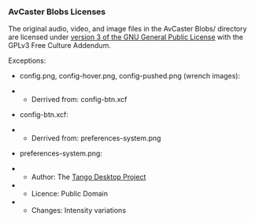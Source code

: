 ### AvCaster Blobs Licenses

The original audio, video, and image files in the AvCaster Blobs/ directory are licensed under
[version 3 of the GNU General Public License](COPYING_BLOBS)
with the GPLv3 Free Culture Addendum.


Exceptions:

* config.png, config-hover.png, config-pushed.png (wrench images):
* * Derrived from:  config-btn.xcf

* config-btn.xcf:
* * Derrived from:  preferences-system.png

* preferences-system.png:
* * Author:  The [Tango Desktop Project](http://tango-project.org/)
* * Licence: Public Domain
* * Changes: Intensity variations
